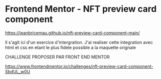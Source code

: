 # Frontend Mentor - NFT preview card component

https://jeanbricemau.github.io/nft-preview-card-component-main/

Il s'agit ici d'un exercice d'intergration. J'ai realiser cette integration avec html et css en etant le plus fidele possible a la maquette orignale

CHALLENGE PROPOSER PAR FRONT END MENTOR

https://www.frontendmentor.io/challenges/nft-preview-card-component-SbdUL_w0U
